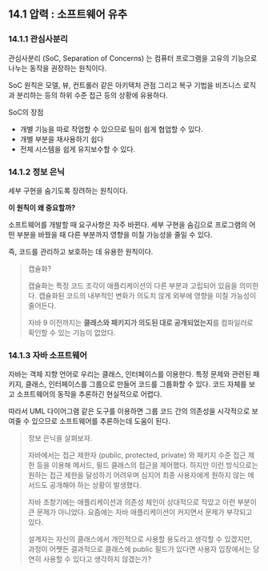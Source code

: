 ## 14.1 압력 : 소프트웨어 유추
### 14.1.1 관심사분리
관심사분리 (SoC, Separation of Concerns) 는 컴퓨터 프로그램을 고유의 기능으로 나누는 동작을 권장하는 원칙이다.

SoC 원칙은 모델, 뷰, 컨트롤러 같은 아키텍처 관점 그리고 복구 기법을 비즈니스 로직과 분리하는 등의 하위 수준 접근 등의 상황에 유용하다. 

SoC의 장점
- 개별 기능을 따로 작업할 수 있으므로 팀이 쉽게 협업할 수 있다.
- 개별 부분을 재사용하기 쉽다
- 전체 시스템을 쉽게 유지보수할 수 있다.

### 14.1.2 정보 은닉
세부 구현을 숨기도록 장려하는 원칙이다.

**이 원칙이 왜 중요할까?**

소프트웨어를 개발할 때 요구사항은 자주 바뀐다. 세부 구현을 숨김으로 프로그램의 어떤 부분을 바꿨을 때 다른 부분까지 영향을 미칠 가능성을 줄일 수 있다.

즉, 코드를 관리하고 보호하는 데 유용한 원칙이다. 

> 캡슐화?
> 
> 캡슐화는 특정 코드 조각이 애플리케이션의 다른 부분과 고립되어 있음을 의미한다. 캡슐화된 코드의 내부적인 변화가 의도치 않게 외부에 영향을 미칠 가능성이 줄어든다.
> 
> 자바 9 이전까지는 **클래스와 패키지가 의도된 대로 공개되었는지**를 컴파일러로 확인할 수 있는 기능이 없었다.

### 14.1.3 자바 소프트웨어
자바는 객체 지향 언어로 우리는 클래스, 인터페이스를 이용한다. 특정 문제와 관련된 패키지, 클래스, 인터페이스를 그룹으로 만들어 코드를 그룹화할 수 있다.
코드 자체를 보고 소프트웨어의 동작을 추론하긴 현실적으로 어렵다. 

따라서 UML 다이어그램 같은 도구를 이용하면 그룹 코드 간의 의존성을 시각적으로 보여줄 수 있으므로 소프트웨어를 추론하는데 도움이 된다.

> 정보 은닉을 살펴보자.
> 
> 자바에서는 접근 제한자 (public, protected, private) 와 패키지 수준 접근 제한 등을 이용해 메서드, 필드 클래스의 접근을 제어했다.
> 하지만 이런 방식으로는 원하는 접근 제한을 달성하기 어려우며 심지어 최종 사용자에게 원하지 않는 메서드도 공개해야 하는 상황이 발생했다.
> 
> 자바 초창기에는 애플리케이션과 의존성 체인이 상대적으로 작았고 이런 부분이 큰 문제가 아니었다. 요즘에는 자바 애플리케이션이 커지면서 문제가 부각되고 있다.
> 
> 설계자는 자신의 클래스에서 개인적으로 사용할 용도라고 생각할 수 있겠지만, 과정이 어쨋든 결과적으로 클래스에 public 필드가 있다면 사용자 입장에서는 당연히 사용할 수 있다고 생각하지 않겠는가?